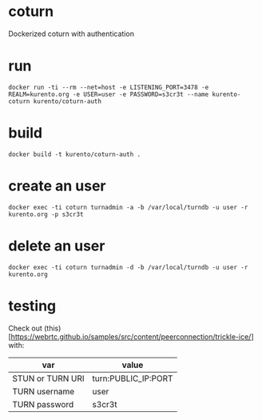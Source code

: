 # coturn
Dockerized coturn with authentication

# run

`docker run -ti --rm --net=host -e LISTENING_PORT=3478 -e REALM=kurento.org -e USER=user -e PASSWORD=s3cr3t --name kurento-coturn kurento/coturn-auth`

# build

`docker build -t kurento/coturn-auth .`

# create an user

`docker exec -ti coturn turnadmin -a -b /var/local/turndb -u user -r kurento.org -p s3cr3t`

# delete an user

`docker exec -ti coturn turnadmin -d -b /var/local/turndb -u user -r kurento.org`

# testing

Check out (this)[https://webrtc.github.io/samples/src/content/peerconnection/trickle-ice/] with:

var | value
--- | --- 
STUN or TURN URI | turn:PUBLIC_IP:PORT
TURN username | user 
TURN password | s3cr3t

